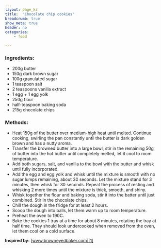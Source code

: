 ```yaml
---
layout: page_kz
title:  "Chocolate chip cookies"
breadcrumb: true
show_meta: true
header: no
categories:
    - food

---
```


### Ingredients:

* 200g butter
* 150g dark brown sugar
* 100g granulated sugar
* 1 teaspoon salt
* 2 teaspoons vanilla extract
* 1 egg + 1 egg yolk
* 250g flour
* half-teaspoon baking soda
* 215g chocolate chips

### Methods:

* Heat 150g of the butter over medium-high heat until melted. Continue cooking, swirling the pan constantly until the butter is dark golden brown and has a nutty aroma.
* Transfer the browned butter into a large bowl, stir in the remaining 50g of butter into the hot butter until completely melted, let it cool to room temperature.
* Add both sugars, salt, and vanilla to the bowl with the butter and whisk until fully incorporated.
* Add the egg and egg yolk and whisk until the mixture is smooth with no sugar lumps remaining, about 30 seconds. Let the mixture stand for 3 minutes, then whisk for 30 seconds. Repeat the process of resting and whisking 2 more times until the mixture is thick, smooth, and shiny.
* Whisk together the flour and baking soda, stir it into the batter until just combined. Stir in the chocolate chips.
* Chill the dough in the fridge for at least 2 hours.
* Scoop the dough into balls, let them warm up to room temperature.
* Preheat the oven to 190C.
* Bake the cookies 1 tray at a time for about 8 minutes, rotating the tray at half time. They should look undercooked when removed from the oven, let them cool on a cold surface.


**Inspired by:** [www.browneyedbaker.com][1]

[1]: https://www.browneyedbaker.com/cooks-illustrated-perfect-chocolate-chip-cookies/